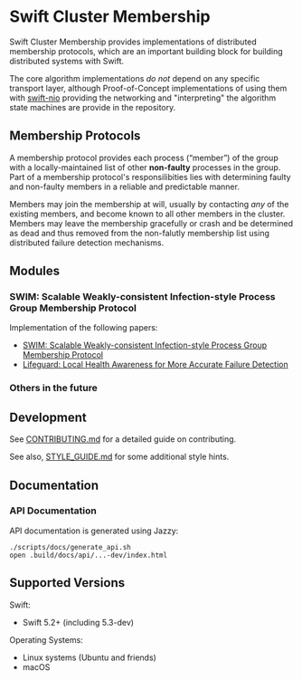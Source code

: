 # Swift Cluster Membership

Swift Cluster Membership provides implementations of distributed membership protocols, which are an important building block for building distributed systems with Swift.

The core algorithm implementations _do not_ depend on any specific transport layer, although Proof-of-Concept implementations of using them with [swift-nio](https://github.com/apple/swift-nio) providing the networking and "interpreting" the algorithm state machines are provide in the repository.

## Membership Protocols

A membership protocol provides each process (“member”) of the group with a locally-maintained list of other **non-faulty** processes in the group. 
Part of a membership protocol's responsilibities lies with determining faulty and non-faulty members in a reliable and predictable manner. 

Members may join the membership at will, usually by contacting _any_ of the existing members, and become known to all other members in the cluster.
Members may leave the membership gracefully or crash and be determined as dead and thus removed from the non-falutly membership list using distributed failure detection mechanisms.

## Modules

### SWIM: Scalable Weakly-consistent Infection-style Process Group Membership Protocol

Implementation of the following papers:

- [SWIM: Scalable Weakly-consistent Infection-style Process Group Membership Protocol](https://www.cs.cornell.edu/projects/Quicksilver/public_pdfs/SWIM.pdf)
- [Lifeguard: Local Health Awareness for More Accurate Failure Detection](https://arxiv.org/abs/1707.00788)

### Others in the future

## Development

See [CONTRIBUTING.md](CONTRIBUTING.md) for a detailed guide on contributing.

See also, [STYLE_GUIDE.md](STYLE_GUIDE.md) for some additional style hints.

## Documentation

### API Documentation

API documentation is generated using Jazzy:

```
./scripts/docs/generate_api.sh
open .build/docs/api/...-dev/index.html
```

## Supported Versions

Swift: 

- Swift 5.2+ (including 5.3-dev)

Operating Systems:

- Linux systems (Ubuntu and friends)
- macOS
